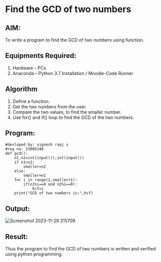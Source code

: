 # Find the GCD of two numbers

## AIM:
To write a program to find the GCD of two numbers using function.

## Equipments Required:
1. Hardware – PCs
2. Anaconda – Python 3.7 Installation / Moodle-Code Runner

## Algorithm
1. Define a function.
2. Get the two numbers from the user.
3. Compare the two values, to find the smaller number.
4. Use for() and if() loop to find the GCD of the two numbers.

## Program:
```
#devloped by: vignesh raaj s
#reg no: 23005346
def gcd():
    n1,n2=int(input()),int(input())
    if n1>n2:
        smaller=n2
    else:
        smaller=n1
    for i in range(1,smaller+1):
        if(n1%i==0 and n2%i==0):
            hcf=i
    print("GCD of two numbers is:",hcf)
```

## Output:
![Screenshot 2023-11-29 215709](https://github.com/vigneshraaj00/GCD-of-two-numbers/assets/138849113/1ba4b496-1a6f-4085-8c4c-befb215d47d8)


## Result:
Thus the program to find the GCD of two numbers is written and verified using python programming.

